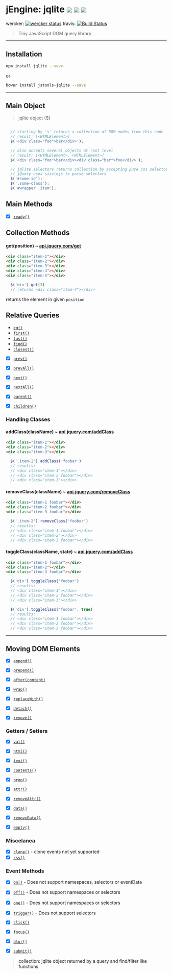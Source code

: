 jEngine: jqlite [![](https://img.shields.io/npm/v/jqlite.svg)](https://www.npmjs.com/package/jqlite) [![](https://img.shields.io/bower/v/jengine-jqlite.svg)](http://bower.io/search/?q=jengine-jqlite) [![](https://img.shields.io/npm/dm/jqlite.svg)](https://www.npmjs.com/package/jqlite)
==============================
wercker: [![wercker status](https://app.wercker.com/status/f436d6c59cd7ef60ac2aa2ff49ed8f7b/s "wercker status")](https://app.wercker.com/project/bykey/f436d6c59cd7ef60ac2aa2ff49ed8f7b)
travis: [![Build Status](https://travis-ci.org/jstools/jqlite.svg?branch=master)](https://travis-ci.org/jstools/jqlite)

> Tiny JavaScript DOM query library

-----------

## Installation

```.sh
npm install jqlite --save
```
  or
```.sh
bower install jstools-jqlite --save
```
-----------

## Main Object

> jqlite object ($)

``` js

  // starting by '<' returns a collection of DOM nodes from this code
  // result: [<HTMLElement>]
  $('<div class="foo">bar</div>');

  // also accepts several objects at root level
  // result: [<HTMLElement>, <HTMLElement>]
  $('<div class="foo">bar</div><div class="bar">foo</div>');

  // jqlite selectors returns collection by accepting pure css selectors
  // jQuery uses sizzlejs to parse selectors
  $('#some-id');
  $('.some-class');
  $('#wrapper .item');
```

## Main Methods

- [x] [`ready()`](http://api.jquery.com/ready/)

## Collection Methods

#### get(position) ~ [api.jquery.com/get](http://api.jquery.com/get/)

``` html
<div class="item-1"></div>
<div class="item-2"></div>
<div class="item-3"></div>
<div class="item-4"></div>
<div class="item-5"></div>
```
``` js
  $('div').get(3)
  // returns <div class="item-4"></div>
```
returns the element in given `position`

## Relative Queries

- [`eq()`](docs/relative-queries.md#eqposition---apijquerycomeq)
- [`first()`](docs/relative-queries.md#first---apijquerycomfirst)
- [`last()`](docs/relative-queries.md#last---apijquerycomlast)
- [`find()`](docs/relative-queries.md#find---apijquerycomfind)
- [`closest()`](docs/relative-queries.md#closest---apijquerycomclosest)

- [x] [`prev()`](http://api.jquery.com/next/)
- [x] [`prevAll()`](http://api.jquery.com/next/)
- [x] [`next()`](http://api.jquery.com/next/)
- [x] [`nextAll()`](http://api.jquery.com/next/)

- [x] [`parent()`](http://api.jquery.com/parent/)
- [x] [`children()`](http://api.jquery.com/children/)

### Handling Classes

#### addClass(className) ~ [api.jquery.com/addClass](http://api.jquery.com/addClass/)

``` html
<div class="item-1"></div>
<div class="item-2"></div>
<div class="item-3"></div>
```
``` js
  $('.item-2').addClass('foobar')
  // results:
  // <div class="item-1"></div>
  // <div class="item-2 foobar"></div>
  // <div class="item-3"></div>
```

#### removeClass(className) ~ [api.jquery.com/removeClass](http://api.jquery.com/removeClass/)

``` html
<div class="item-1 foobar"></div>
<div class="item-2 foobar"></div>
<div class="item-3 foobar"></div>
```
``` js
  $('.item-2').removeClass('foobar')
  // results:
  // <div class="item-1 foobar"></div>
  // <div class="item-2"></div>
  // <div class="item-3 foobar"></div>
```

#### toggleClass(className, state) ~ [api.jquery.com/addClass](http://api.jquery.com/addClass/)

``` html
<div class="item-1 foobar"></div>
<div class="item-2"></div>
<div class="item-3 foobar"></div>
```
``` js
  $('div').toggleClass('foobar')
  // results:
  // <div class="item-1"></div>
  // <div class="item-2 foobar"></div>
  // <div class="item-3"></div>

  $('div').toggleClass('foobar', true)
  // results:
  // <div class="item-1 foobar"></div>
  // <div class="item-2 foobar"></div>
  // <div class="item-3 foobar"></div>
```
----------

## Moving DOM Elements

- [x] [`append()`](http://api.jquery.com/append/)
- [x] [`prepend()`](http://api.jquery.com/prepend/)
- [x] [`after(content)`](http://api.jquery.com/after/)

- [x] [`wrap()`](http://api.jquery.com/wrap/)

- [x] [`replaceWith()`](http://api.jquery.com/replaceWith/)
- [x] [`detach()`](http://api.jquery.com/detach/)
- [x] [`remove()`](http://api.jquery.com/remove/)

### Getters / Setters

- [x] [`val()`](http://api.jquery.com/val/)
- [x] [`html()`](http://api.jquery.com/html/)
- [x] [`text()`](http://api.jquery.com/text/)
- [x] [`contents()`](http://api.jquery.com/contents/)

- [x] [`prop()`](http://api.jquery.com/prop/)
- [x] [`attr()`](http://api.jquery.com/attr/)
- [x] [`removeAttr()`](http://api.jquery.com/removeAttr/)
- [x] [`data()`](http://api.jquery.com/data/)
- [x] [`removeData()`](http://api.jquery.com/removeData/)

- [x] [`empty()`](http://api.jquery.com/empty/)

### Miscelanea

- [x] [`clone()`](http://api.jquery.com/clone/) - clone events not yet supported
- [x] [`css()`](http://api.jquery.com/css/)

### Event Methods

- [x] [`on()`](http://api.jquery.com/on/) - Does not support namespaces, selectors or eventData
- [x] [`off()`](http://api.jquery.com/off/) - Does not support namespaces or selectors
- [x] [`one()`](http://api.jquery.com/one/) - Does not support namespaces or selectors
- [x] [`trigger()`](http://api.jquery.com/trigger/) - Does not support selectors

- [x] [`click()`](http://api.jquery.com/click/)
- [x] [`focus()`](http://api.jquery.com/focus/)
- [x] [`blur()`](http://api.jquery.com/blur/)
- [x] [`submit()`](http://api.jquery.com/submit/)

> <a name="foot-notes">
> collection: jqlite object returned by a query and find/filter like functions
